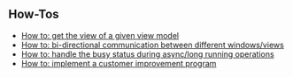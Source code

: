 ## How-Tos

* [How to: get the view of a given view model](get-view-of-view-model.md)
* [How to: bi-directional communication between different windows/views](windows-bi-directional-communication.md)
* [How to: handle the busy status during async/long running operations](async-long-running-busy-status.md)
* [How to: implement a customer improvement program](customer-improvement-program.md)
